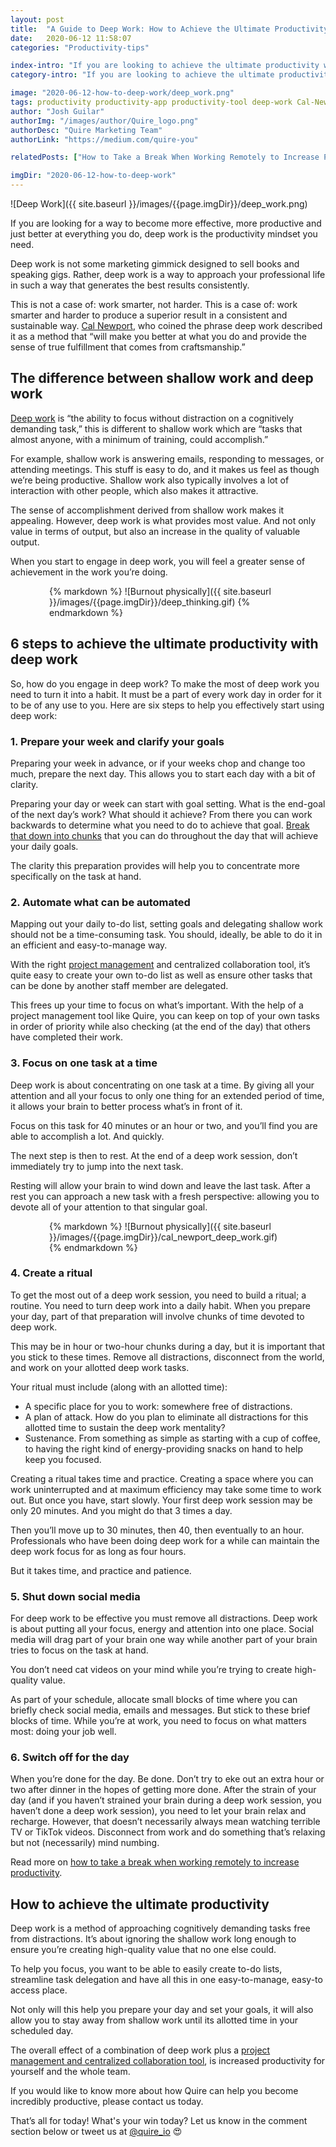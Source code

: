 ```yaml
---
layout: post
title:  "A Guide to Deep Work: How to Achieve the Ultimate Productivity"
date:   2020-06-12 11:58:07
categories: "Productivity-tips"

index-intro: "If you are looking to achieve the ultimate productivity with Deep Work, we have put together this helpful guide that answers all your questions."
category-intro: "If you are looking to achieve the ultimate productivity with Deep Work, we have put together this helpful guide that answers all your questions."

image: "2020-06-12-how-to-deep-work/deep_work.png"
tags: productivity productivity-app productivity-tool deep-work Cal-Newport time-management mindset mental-health take-a-break properly-take-a-break increase-productivity remote-team to-do-list-app working-remotely remote-teams task-management task-management-software project-management-software productivity-tips to-do-list task-list
author: "Josh Guilar"
authorImg: "/images/author/Quire_logo.png"
authorDesc: "Quire Marketing Team"
authorLink: "https://medium.com/quire-you"

relatedPosts: ["How to Take a Break When Working Remotely to Increase Productivity?", "The Art of Being Productive While Staying In", "8 Best Tips for Remote Teams to Boost Productivity at Virtual Office"]

imgDir: "2020-06-12-how-to-deep-work"
---
```


![Deep Work]({{ site.baseurl }}/images/{{page.imgDir}}/deep_work.png)

If you are looking for a way to become more effective, more productive and just better at everything you do, deep work is the productivity mindset you need.

Deep work is not some marketing gimmick designed to sell books and speaking gigs. Rather, deep work is a way to approach your professional life in such a way that generates the best results consistently.

This is not a case of: work smarter, not harder. This is a case of: work smarter and harder to produce a superior result in a consistent and sustainable way. [Cal Newport](https://www.calnewport.com/books/deep-work/), who coined the phrase deep work described it as a method that “will make you better at what you do and provide the sense of true fulfillment that comes from craftsmanship.”

## The difference between shallow work and deep work

[Deep work](https://www.calnewport.com/blog/2012/11/21/knowledge-workers-are-bad-at-working-and-heres-what-to-do-about-it/) is “the ability to focus without distraction on a cognitively demanding task,” this is different to shallow work which are “tasks that almost anyone, with a minimum of training, could accomplish.”

For example, shallow work is answering emails, responding to messages, or attending meetings. This stuff is easy to do, and it makes us feel as though we’re being productive. Shallow work also typically involves a lot of interaction with other people, which also makes it attractive.

The sense of accomplishment derived from shallow work makes it appealing. However, deep work is what provides most value. And not only value in terms of output, but also an increase in the quality of valuable output.

When you start to engage in deep work, you will feel a greater sense of achievement in the work you’re doing.

<div style="max-width: 380px; max-height: 333px; margin: 0 auto;">
{% markdown %}
![Burnout physically]({{ site.baseurl }}/images/{{page.imgDir}}/deep_thinking.gif)
{% endmarkdown %}
</div>

## 6 steps to achieve the ultimate productivity with deep work

So, how do you engage in deep work? To make the most of deep work you need to turn it into a habit. It must be a part of every work day in order for it to be of any use to you. Here are six steps to help you effectively start using deep work:

### 1. Prepare your week and clarify your goals

Preparing your week in advance, or if your weeks chop and change too much, prepare the next day. This allows you to start each day with a bit of clarity.

Preparing your day or week can start with goal setting. What is the end-goal of the next day’s work? What should it achieve? From there you can work backwards to determine what you need to do to achieve that goal. [Break that down into chunks](https://quire.io/blog/p/Why-We-Abandoned-the-To-Do-List.html) that you can do throughout the day that will achieve your daily goals.

The clarity this preparation provides will help you to concentrate more specifically on the task at hand.

### 2. Automate what can be automated

Mapping out your daily to-do list, setting goals and delegating shallow work should not be a time-consuming task. You should, ideally, be able to do it in an efficient and easy-to-manage way.

With the right [project management](https://www.google.com/url?q=https://quire.io/blog/p/To-Do-List-and-Kanban-What-Project-Management-Did-Wrong.html) and centralized collaboration tool, it’s quite easy to create your own to-do list as well as ensure other tasks that can be done by another staff member are delegated.

This frees up your time to focus on what’s important. With the help of a project management tool like Quire, you can keep on top of your own tasks in order of priority while also checking (at the end of the day) that others have completed their work.

### 3. Focus on one task at a time

Deep work is about concentrating on one task at a time. By giving all your attention and all your focus to only one thing for an extended period of time, it allows your brain to better process what’s in front of it.

Focus on this task for 40 minutes or an hour or two, and you’ll find you are able to accomplish a lot. And quickly.

The next step is then to rest. At the end of a deep work session, don’t immediately try to jump into the next task.

Resting will allow your brain to wind down and leave the last task. After a rest you can approach a new task with a fresh perspective: allowing you to devote all of your attention to that singular goal.

<div style="max-width: 380px; max-height: 333px; margin: 0 auto;">
{% markdown %}
![Burnout physically]({{ site.baseurl }}/images/{{page.imgDir}}/cal_newport_deep_work.gif)
{% endmarkdown %}
</div>

### 4. Create a ritual

To get the most out of a deep work session, you need to build a ritual; a routine. You need to turn deep work into a daily habit. When you prepare your day, part of that preparation will involve chunks of time devoted to deep work.

This may be in hour or two-hour chunks during a day, but it is important that you stick to these times. Remove all distractions, disconnect from the world, and work on your allotted deep work tasks.

Your ritual must include (along with an allotted time):

* A specific place for you to work: somewhere free of distractions.
* A plan of attack. How do you plan to eliminate all distractions for this allotted time to sustain the deep work mentality?
* Sustenance. From something as simple as starting with a cup of coffee, to having the right kind of energy-providing snacks on hand to help keep you focused.

Creating a ritual takes time and practice. Creating a space where you can work uninterrupted and at maximum efficiency may take some time to work out. But once you have, start slowly. Your first deep work session may be only 20 minutes. And you might do that 3 times a day.

Then you’ll move up to 30 minutes, then 40, then eventually to an hour. Professionals who have been doing deep work for a while can maintain the deep work focus for as long as four hours.

But it takes time, and practice and patience.

### 5. Shut down social media

For deep work to be effective you must remove all distractions. Deep work is about putting all your focus, energy and attention into one place. Social media will drag part of your brain one way while another part of your brain tries to focus on the task at hand.

You don’t need cat videos on your mind while you’re trying to create high-quality value.

As part of your schedule, allocate small blocks of time where you can briefly check social media, emails and messages. But stick to these brief blocks of time. While you’re at work, you need to focus on what matters most: doing your job well.

### 6. Switch off for the day

When you’re done for the day. Be done. Don’t try to eke out an extra hour or two after dinner in the hopes of getting more done.
After the strain of your day (and if you haven’t strained your brain during a deep work session, you haven’t done a deep work session), you need to let your brain relax and recharge.
However, that doesn’t necessarily always mean watching terrible TV or TikTok videos. Disconnect from work and do something that’s relaxing but not (necessarily) mind numbing.

<p class="notice">Read more on <a href="https://quire.io/blog/p/how-to-properly-take-a-break.html">how to take a break when working remotely to increase productivity</a>.</p>

## How to achieve the ultimate productivity

Deep work is a method of approaching cognitively demanding tasks free from distractions. It’s about ignoring the shallow work long enough to ensure you’re creating high-quality value that no one else could.

To help you focus, you want to be able to easily create to-do lists, streamline task delegation and have all this in one easy-to-manage, easy-to access place.

Not only will this help you prepare your day and set your goals, it will also allow you to stay away from shallow work until its allotted time in your scheduled day.

The overall effect of a combination of deep work plus a [project management and centralized collaboration tool](https://www.google.com/url?q=https://quire.io/blog/p/Quire-Mark-III-Nested-Tasks-Meets-Board.html), is increased productivity for yourself and the whole team.

If you would like to know more about how Quire can help you become incredibly productive, please contact us today.


That’s all for today! What's your win today? Let us know in the comment section below or tweet us at [@quire_io](https://twitter.com/quire_io) 😍 


[jekyll]:      http://jekyllrb.com
[jekyll-gh]:   https://github.com/jekyll/jekyll
[jekyll-help]: https://github.com/jekyll/jekyll-help